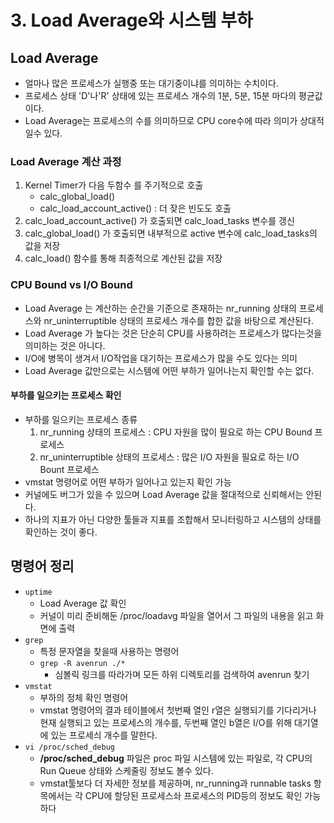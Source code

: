 # 3. Load Average와 시스템 부하

## Load Average 
- 얼마나 많은 프로세스가 실행중 또는 대기중이냐를 의미하는 수치이다.
- 프로세스 상태 'D'나'R' 상태에 있는 프로세스 개수의 1분, 5분, 15분 마다의 평균값이다.
- Load Average는 프로세스의 수를 의미하므로 CPU core수에 따라 의미가 상대적일수 있다.

### Load Average 계산 과정
1. Kernel Timer가 다음 두함수 를 주기적으로 호출
    - calc_global_load()
    - calc_load_account_active() : 더 잦은 빈도도 호출
2. calc_load_account_active() 가 호출되면 calc_load_tasks 변수를 갱신
3. calc_global_load() 가 호출되면 내부적으로 active 변수에 calc_load_tasks의 값을 저장
4. calc_load() 함수를 통해 최종적으로 계산된 값을 저장

### CPU Bound vs I/O Bound
- Load Average 는 계산하는 순간을 기준으로 존재하는 nr_running 상태의 프로세스와 nr_uninterruptible 상태의 프로세스 개수를 합한 값을 바탕으로 계산된다.
- Load Average 가 높다는 것은 단순히 CPU를 사용하려는 프로세스가 많다는것을 의미하는 것은 아니다.
- I/O에 병목이 생겨서 I/O작업을 대기하는 프로세스가 많을 수도 있다는 의미
- Load Average 값만으로는 시스템에 어떤 부하가 일어나는지 확인할 수는 없다.

#### 부하를 일으키는 프로세스 확인
- 부하를 일으키는 프로세스 종류
    1. nr_running 상태의 프로세스 : CPU 자원을 많이 필요로 하는 CPU Bound 프로세스
    2. nr_uninterruptible 상태의 프로세스 : 많은 I/O 자원을 필요로 하는 I/O Bount 프로세스
- vmstat 명령어로 어떤 부하가 일어나고 있는지 확인 가능
- 커널에도 버그가 있을 수 있으며 Load Average 값을 절대적으로 신뢰해서는 안된다.
- 하나의 지표가 아닌 다양한 툴들과 지표를 조합해서 모니터링하고 시스템의 상태를 확인하는 것이 좋다.


## 명령어 정리   
- `uptime` 
    - Load Average 값 확인   
    - 커널이 미리 준비해둔 /proc/loadavg 파일을 열어서 그 파일의 내용을 읽고 화면에 출력
- `grep`
    - 특정 문자열을 찾을때 사용하는 명령어
    - `grep -R avenrun ./*`
        - 심볼릭 링크를 따라가며 모든 하위 디렉토리를 검색하여 avenrun 찾기
- `vmstat`
    - 부하의 정체 확인 명령어
    - vmstat 명령어의 결과 테이블에서 첫번째 열인 r열은 실행되기를 기다리거나 현재 실행되고 있는 프로세스의 개수를, 
        두번째 열인 b열은 I/O를 위해 대기열에 있는 프로세싀 개수를 말한다.
- `vi /proc/sched_debug` 
    - **/proc/sched_debug** 파일은 proc 파일 시스템에 있는 파일로, 각 CPU의 Run Queue 상태와 스케줄링 정보도 볼수 있다.
    - vmstat툴보다 더 자세한 정보를 제공하며, nr_running과 runnable tasks 항목에서는 각 CPU에 할당된 프로세스솨 프로세스의 PID등의 정보도 확인 가능하다
